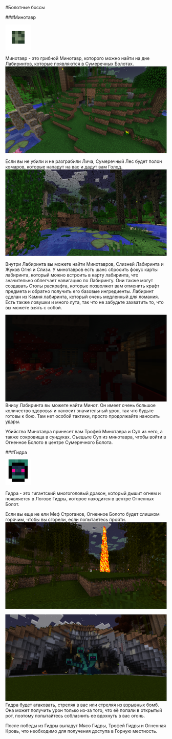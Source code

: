 #Болотные боссы

###Минотавр

![Вот так выглядит Лабиринт Минотавра на Волшебной карте](labyrinthmap.png)

Минотавр - это грибной Минотавр, которого можно найти на дне Лабиринтов, которые появляются в Сумеречных Болотах.
![](labyrinth_exterior.png)

Если вы не убили и не разграбили Лича, Сумеречный Лес будет полон комаров, которые нападут на вас и дадут вам Голод.
![](swamp_locked.png)

Внутри Лабиринта вы можете найти Минотавров, Слизней Лабиринта и Жуков Огня и Слизи. У минотавров есть шанс сбросить фокус карты лабиринта, который можно встроить в карту лабиринта, что значительно облегчает навигацию по Лабиринту. Они также могут создавать Столы раскрафта, которые позволяют вам отменить крафт предмета и обратно получить его базовые ингредиенты.
Лабиринт сделан из Камня лабиринта, который очень медленный для ломания. Есть также ловушки и много лута, так что не забудьте захватить то, что вы можете взять с собой.

![](minoshroom.png)
Внизу Лабиринта вы можете найти Минот. Он имеет очень большое количество здоровья и наносит значительный урон, так что будьте готовы к бою. Там нет особой тактики, просто продолжайте наносить удары.

Убийство Минотавра принесет вам Трофей Минотавра и Суп из него, а также сокровища в сундуках. Съешьте Суп из минотавра, чтобы войти в Огненное Болото в центре Сумеречного Болота.



###Гидра

![Вот как выглядит Гидра на Волшебной карте](hydramap.png)

Гидра - это гигантский многоголовый дракон, который дышит огнем и появляется в Логове Гидры, которое находится в центре Огненных Болот.

Если вы еще не ели Меф Строганов, Огненное Болото будет слишком горячим, чтобы вы сгорели, если попытаетесь пройти.
![](fire_swamp_locked.png)

![](hydra.png)
Гидра будет атаковать, стреляя в вас или стреляя из взрывных бомб. Она может получить урон только из-за того, что её попали в открытый рот, поэтому попытайтесь соблазнить ее вдохнуть в вас огонь.

После победы из Гидры выпадут Мясо Гидры, Трофей Гидры и Огненная Кровь, что необходимо для получения доступа в Горную местность.